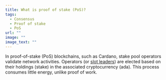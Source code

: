 ```yaml
---
title: What is proof of stake (PoS)?
tags:
  - Consensus
  - Proof of stake
  - PoS
url: ""
image: ""
image_text: ""
---
```



In proof-of-stake (PoS) blockchains, such as Cardano, stake pool operators validate network activities. Operators (or [slot leaders](https://www.essentialcardano.io/faq/how-does-ouroboros-work)) are elected based on their holdings (stake) in the associated cryptocurrency (ada). This process consumes little energy, unlike proof of work.
